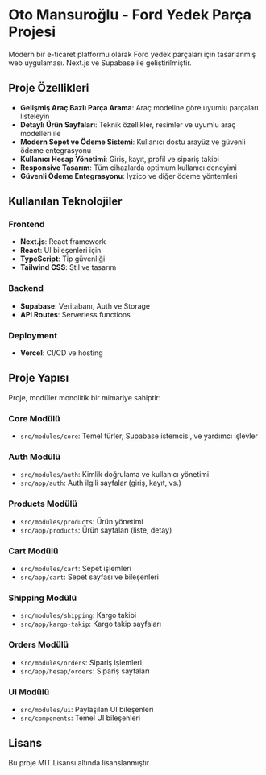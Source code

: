 # Oto Mansuroğlu - Ford Yedek Parça Projesi

Modern bir e-ticaret platformu olarak Ford yedek parçaları için tasarlanmış web uygulaması. Next.js ve Supabase ile geliştirilmiştir.

## Proje Özellikleri

- **Gelişmiş Araç Bazlı Parça Arama**: Araç modeline göre uyumlu parçaları listeleyin
- **Detaylı Ürün Sayfaları**: Teknik özellikler, resimler ve uyumlu araç modelleri ile
- **Modern Sepet ve Ödeme Sistemi**: Kullanıcı dostu arayüz ve güvenli ödeme entegrasyonu
- **Kullanıcı Hesap Yönetimi**: Giriş, kayıt, profil ve sipariş takibi
- **Responsive Tasarım**: Tüm cihazlarda optimum kullanıcı deneyimi
- **Güvenli Ödeme Entegrasyonu**: İyzico ve diğer ödeme yöntemleri

## Kullanılan Teknolojiler

### Frontend
- **Next.js**: React framework
- **React**: UI bileşenleri için
- **TypeScript**: Tip güvenliği
- **Tailwind CSS**: Stil ve tasarım

### Backend
- **Supabase**: Veritabanı, Auth ve Storage
- **API Routes**: Serverless functions

### Deployment
- **Vercel**: CI/CD ve hosting

## Proje Yapısı

Proje, modüler monolitik bir mimariye sahiptir:

### Core Modülü
- `src/modules/core`: Temel türler, Supabase istemcisi, ve yardımcı işlevler

### Auth Modülü
- `src/modules/auth`: Kimlik doğrulama ve kullanıcı yönetimi
- `src/app/auth`: Auth ilgili sayfalar (giriş, kayıt, vs.)

### Products Modülü
- `src/modules/products`: Ürün yönetimi
- `src/app/products`: Ürün sayfaları (liste, detay)

### Cart Modülü
- `src/modules/cart`: Sepet işlemleri
- `src/app/cart`: Sepet sayfası ve bileşenleri

### Shipping Modülü
- `src/modules/shipping`: Kargo takibi
- `src/app/kargo-takip`: Kargo takip sayfaları

### Orders Modülü
- `src/modules/orders`: Sipariş işlemleri
- `src/app/hesap/orders`: Sipariş sayfaları

### UI Modülü
- `src/modules/ui`: Paylaşılan UI bileşenleri
- `src/components`: Temel UI bileşenleri

## Lisans

Bu proje MIT Lisansı altında lisanslanmıştır.